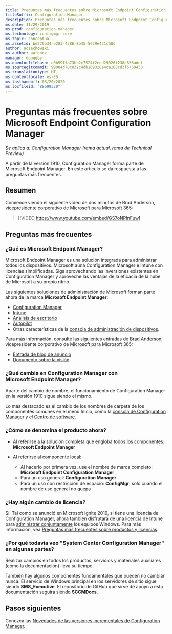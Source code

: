 ```yaml
---
title: Preguntas más frecuentes sobre Microsoft Endpoint Configuration Manager
titleSuffix: Configuration Manager
description: Preguntas más frecuentes sobre Microsoft Endpoint Configuration Manager
ms.date: 11/29/2019
ms.prod: configuration-manager
ms.technology: configmgr-core
ms.topic: conceptual
ms.assetid: be276b34-e283-4386-8b45-5629e431c50d
author: aczechowski
ms.author: aaroncz
manager: dougeby
ms.openlocfilehash: e0b59ffa73bb2c7524f2eed29326f238d856adef
ms.sourcegitcommit: 99084d70c032c4db109328a4ca100cd3f5759433
ms.translationtype: HT
ms.contentlocale: es-ES
ms.lasthandoff: 08/20/2020
ms.locfileid: "88699320"
---
```

# <a name="microsoft-endpoint-configuration-manager-faq"></a>Preguntas más frecuentes sobre Microsoft Endpoint Configuration Manager

*Se aplica a: Configuration Manager (rama actual, rama de Technical Preview)*

A partir de la versión 1910, Configuration Manager forma parte de Microsoft Endpoint Manager. En este artículo se da respuesta a las preguntas más frecuentes.

## <a name="summary"></a>Resumen

Comience viendo el siguiente vídeo de dos minutos de Brad Anderson, vicepresidente corporativo de Microsoft para Microsoft 365:

> [!VIDEO https://www.youtube.com/embed/GS7oNPInFuw]

## <a name="faqs"></a>Preguntas más frecuentes

### <a name="what-is-microsoft-endpoint-manager"></a>¿Qué es Microsoft Endpoint Manager?

Microsoft Endpoint Manager es una solución integrada para administrar todos los dispositivos. Microsoft aúna Configuration Manager e Intune con licencias simplificadas. Siga aprovechando las inversiones existentes en Configuration Manager y aproveche las ventajas de la eficacia de la nube de Microsoft a su propio ritmo.

Las siguientes soluciones de administración de Microsoft forman parte ahora de la marca **Microsoft Endpoint Manager**:

- [Configuration Manager](/configmgr)
- [Intune](/intune)
- [Análisis de escritorio](../../desktop-analytics/overview.md)
- [Autopilot](/intune/enrollment/enrollment-autopilot)
- Otras características de la [consola de administración de dispositivos](https://techcommunity.microsoft.com/t5/enterprise-mobility-security/microsoft-intune-rolls-out-an-improved-streamlined-endpoint/ba-p/937760).

Para más información, consulte las siguientes entradas de Brad Anderson, vicepresidente corporativo de Microsoft para Microsoft 365:

- [Entrada de blog de anuncio](https://aka.ms/cmannounce)
- [Documento sobre la visión](https://aka.ms/MEMVisionPaper)

### <a name="what-things-change-in-configuration-manager-with-microsoft-endpoint-manager"></a>¿Qué cambia en Configuration Manager con Microsoft Endpoint Manager?

Aparte del cambio de nombre, el funcionamiento de Configuration Manager en la versión 1910 sigue siendo el mismo.

Lo más destacado es el cambio de los nombres de carpeta de los componentes comunes en el menú Inicio, como la [consola de Configuration Manager](../servers/manage/admin-console.md#bkmk_open) y el [Centro de software](software-center.md#bkmk_open).

### <a name="how-do-we-refer-to-the-product-now"></a>¿Cómo se denomina el producto ahora?

- Al referirse a la solución completa que engloba todos los componentes: **Microsoft Endpoint Manager**

- Al referirse al componente local:
  - Al hacerlo por primera vez, use el nombre de marca completo: **Microsoft Endpoint Configuration Manager**
  - Para un uso general: **Configuration Manager**
  - Para un uso con restricción de espacio: **ConfigMgr**, solo cuando el nombre de uso general no quepa

### <a name="are-there-any-licensing-changes"></a>¿Hay algún cambio de licencia?

Sí. Tal como se anunció en Microsoft Ignite 2019, si tiene una licencia de Configuration Manager, ahora también disfrutará de una licencia de Intune para [administrar conjuntamente](../../comanage/overview.md) los equipos Windows. Para más información, vea [Preguntas más frecuentes sobre productos y licencias](product-and-licensing-faq.md#bkmk_mem).

### <a name="why-do-i-still-see-system-center-configuration-manager-some-places"></a>¿Por qué todavía veo "System Center Configuration Manager" en algunas partes?

Realizar cambios en todos los productos, servicios y materiales auxiliares (como la documentación) lleva su tiempo.

También hay algunos componentes fundamentales que pueden no cambiar nunca. El servicio de Windows principal en los servidores de sitio sigue siendo **SMS_Executive**. El repositorio de GitHub que sirve de apoyo a esta documentación seguirá siendo **SCCMDocs**.

## <a name="next-steps"></a>Pasos siguientes

Conozca las [Novedades de las versiones incrementales de Configuration Manager](../plan-design/changes/whats-new-incremental-versions.md).